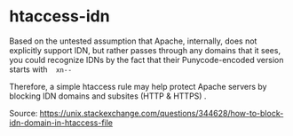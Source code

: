 # htaccess-idn
Based on the untested assumption that Apache, internally, does not explicitly support IDN, but rather passes through any domains that it sees, you could recognize IDNs by the fact that their Punycode-encoded version starts with
`
`
`
xn--
`
`
`

Therefore, a simple htaccess rule may help protect Apache servers by blocking IDN domains and subsites (HTTP & HTTPS) . 

Source: https://unix.stackexchange.com/questions/344628/how-to-block-idn-domain-in-htaccess-file   
